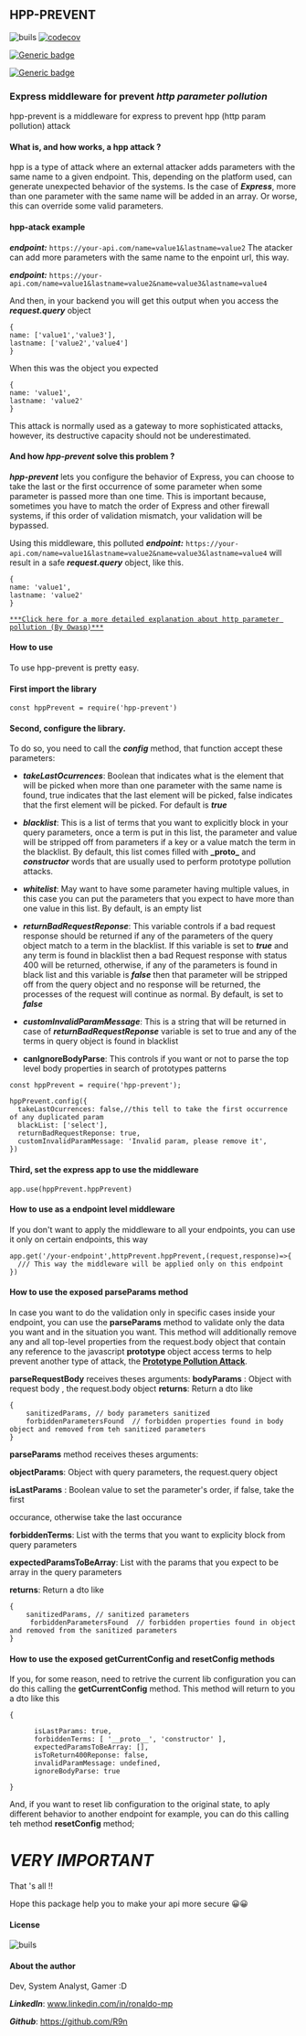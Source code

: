 ## HPP-PREVENT

![buils](https://img.shields.io/appveyor/build/R9n/hpp-prevent)
[![codecov](https://codecov.io/gh/R9n/hpp-prevent/branch/main/graph/badge.svg?token=6I00XDYH40)](https://codecov.io/gh/R9n/hpp-prevent)

[![Generic badge](https://img.shields.io/badge/codestyle-standart-<COLOR>.svg)](https://shields.io/)

[![Generic badge](https://img.shields.io/badge/dependencies-0-<COLOR>.svg)](https://shields.io/)

### Express middleware for prevent **_http parameter pollution_**

hpp-prevent is a middleware for express to prevent hpp (http param pollution) attack

#### What is, and how works, a hpp attack ?

hpp is a type of attack where an external attacker adds parameters with the same name to a given endpoint. This, depending on the platform used, can generate unexpected behavior of the systems. Is the case of **_Express_**, more than one parameter with the same name will be added in an array.
Or worse, this can override some valid parameters.

#### hpp-atack example

**_endpoint:_** `https://your-api.com/name=value1&lastname=value2`
The atacker can add more parameters with the same name to the enpoint url, this way.

**_endpoint:_** `https://your-api.com/name=value1&lastname=value2&name=value3&lastname=value4`

And then, in your backend you will get this output when you access the **_request.query_** object

```
{
name: ['value1','value3'],
lastname: ['value2','value4']
}
```

When this was the object you expected

```
{
name: 'value1',
lastname: 'value2'
}
```

This attack is normally used as a gateway to more sophisticated attacks, however, its destructive capacity should not be underestimated.

#### And how **_hpp-prevent_** solve this problem ?

**_hpp-prevent_** lets you configure the behavior of Express, you can choose to take the last or the first occurrence of some parameter when some parameter is passed more than one time. This is important because, sometimes you have to match the order of Express and other firewall systems, if this order of validation mismatch, your validation will be bypassed.

Using this middleware, this polluted **_endpoint:_** `https://your-api.com/name=value1&lastname=value2&name=value3&lastname=value4` will result in a safe **_request.query_** object, like this.

```
{
name: 'value1',
lastname: 'value2'
}
```

[`***Click here for a more detailed explanation about http parameter pollution (By Owasp)***`](https://owasp.org/www-project-web-security-testing-guide/latest/4-Web_Application_Security_Testing/07-Input_Validation_Testing/04-Testing_for_HTTP_Parameter_Pollution)

#### How to use

To use hpp-prevent is pretty easy.

#### First import the library

`const hppPrevent = require('hpp-prevent')`

#### Second, configure the library.

To do so, you need to call the **_config_** method, that function accept these parameters:

-   **_takeLastOcurrences_**: Boolean that indicates what is the element that will be picked when more than one parameter with the same name is found, true indicates that the last element will be picked, false indicates that the first element will be picked. For default is **_true_**

-   **_blacklist_**: This is a list of terms that you want to explicitly block in your query parameters, once a term is put in this list, the parameter and value will be stripped off from parameters if a key or a value match the term in the blacklist. By default, this list comes filled with **\_**proto**\_** and **_constructor_** words that are usually used to perform prototype pollution attacks.

-   **_whitelist_**: May want to have some parameter having multiple values, in this case you can put the parameters that you expect to have more than one value in this list. By default, is an empty list
-   **_returnBadRequestReponse_**: This variable controls if a bad request response should be returned if any of the parameters of the query object match to a term in the blacklist. If this variable is set to **_true_** and any term is found in blacklist then a bad Request response with status 400 will be returned, otherwise, if any of the parameters is found in black list and this variable is **_false_** then that parameter will be stripped off from the query object and no response will be returned, the processes of the request will continue as normal. By default, is set to **_false_**

-   **_customInvalidParamMessage_**: This is a string that will be returned in case of
    **_returnBadRequestReponse_** variable is set to true and any of the terms in query object is found in blacklist

-   **canIgnoreBodyParse**: This controls if you want or not to parse the top level body properties in search of prototypes patterns

```
const hppPrevent = require('hpp-prevent');

hppPrevent.config({
  takeLastOcurrences: false,//this tell to take the first occurrence of any duplicated param
  blackList: ['select'],
  returnBadRequestReponse: true,
  customInvalidParamMessage: 'Invalid param, please remove it',
})
```

#### Third, set the express app to use the middleware

`app.use(hppPrevent.hppPrevent)`

#### How to use as a endpoint level middleware

If you don't want to apply the middleware to all your endpoints, you can use it only on certain endpoints, this way

```
app.get('/your-endpoint',httpPrevent.hppPrevent,(request,response)=>{
  /// This way the middleware will be applied only on this endpoint
})
```

#### How to use the exposed **parseParams** method

In case you want to do the validation only in specific cases inside your endpoint, you can use the **parseParams** method to validate only the data you want and in the situation you want. This method will additionally remove any and all top-level properties from the request.body object that contain any reference to the javascript **prototype** object access terms to help prevent another type of attack, the [**Prototype Pollution Attack**](https://learn.snyk.io/lessons/prototype-pollution/javascript/).

**parseRequestBody** receives theses arguments:
**bodyParams** : Object with request body , the request.body object
**returns**: Return a dto like

```
{
    sanitizedParams, // body parameters sanitized
    forbiddenParametersFound  // forbidden properties found in body object and removed from teh sanitized parameters
}
```

**parseParams** method receives theses arguments:

**objectParams**: Object with query parameters, the request.query object

**isLastParams** : Boolean value to set the parameter's order, if false, take the first

occurance, otherwise take the last occurance

**forbiddenTerms**: List with the terms that you want to explicity block from query parameters

**expectedParamsToBeArray**: List with the params that you expect to be array in the query parameters

**returns**: Return a dto like

```
{
    sanitizedParams, // sanitized parameters
     forbiddenParametersFound  // forbidden properties found in object and removed from the sanitized parameters
}
```

#### How to use the exposed **getCurrentConfig** and **resetConfig** methods

If you, for some reason, need to retrive the current lib configuration you can do this calling the **getCurrentConfig** method. This method will return to you a dto like this

```
{

      isLastParams: true,
      forbiddenTerms: [ '__proto__', 'constructor' ],
      expectedParamsToBeArray: [],
      isToReturn400Reponse: false,
      invalidParamMessage: undefined,
      ignoreBodyParse: true

}

```

And, if you want to reset lib configuration to the original state, to aply different behavior to another endpoint for example, you can do this calling teh method **resetConfig** method;

# **_VERY IMPORTANT_**

That 's all !!

Hope this package help you to make your api more secure 😀😀

#### License

![buils](https://img.shields.io/bower/l/mi)

#### About the author

Dev, System Analyst, Gamer :D

**_LinkedIn_**: www.linkedin.com/in/ronaldo-mp

**_Github_**: https://github.com/R9n
